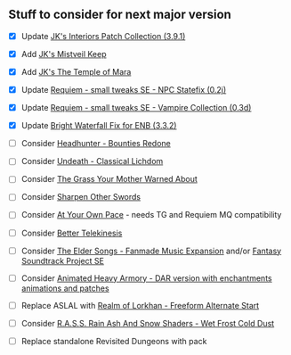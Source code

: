 ## Stuff to consider for next major version
- [X] Update [JK's Interiors Patch Collection (3.9.1)](https://www.nexusmods.com/skyrimspecialedition/mods/35910)
- [X] Add [JK's Mistveil Keep](https://www.nexusmods.com/skyrimspecialedition/mods/52462)
- [X] Add [JK's The Temple of Mara](https://www.nexusmods.com/skyrimspecialedition/mods/52724)


- [X] Update [Requiem - small tweaks SE - NPC Statefix (0.2j)](https://www.nexusmods.com/skyrimspecialedition/mods/42633)
- [X] Update [Requiem - small tweaks SE - Vampire Collection (0.3d)](https://www.nexusmods.com/skyrimspecialedition/mods/42633)
- [X] Update [Bright Waterfall Fix for ENB (3.3.2)](https://www.nexusmods.com/skyrimspecialedition/mods/37956)


- [ ] Consider [Headhunter - Bounties Redone](https://www.nexusmods.com/skyrimspecialedition/mods/51847)
- [ ] Consider [Undeath - Classical Lichdom](https://www.nexusmods.com/skyrimspecialedition/mods/40802)
- [ ] Consider [The Grass Your Mother Warned About](https://www.nexusmods.com/skyrimspecialedition/mods/53064)
- [ ] Consider [Sharpen Other Swords](https://www.nexusmods.com/skyrimspecialedition/mods/52723)
- [ ] Consider [At Your Own Pace](https://www.nexusmods.com/skyrimspecialedition/mods/52704) - needs TG and Requiem MQ compatibility
- [ ] Consider [Better Telekinesis](https://www.nexusmods.com/skyrimspecialedition/mods/42906)
- [ ] Consider [The Elder Songs - Fanmade Music Expansion](https://www.nexusmods.com/skyrimspecialedition/mods/27504) and/or [Fantasy Soundtrack Project SE](https://www.nexusmods.com/skyrimspecialedition/mods/5268)
- [ ] Consider [Animated Heavy Armory - DAR version with enchantments animations and patches](https://www.nexusmods.com/skyrimspecialedition/mods/51100)
- [ ] Replace ASLAL with [Realm of Lorkhan - Freeform Alternate Start](https://www.nexusmods.com/skyrimspecialedition/mods/18223)
- [ ] Consider [R.A.S.S. Rain Ash And Snow Shaders - Wet Frost Cold Dust](https://www.nexusmods.com/skyrimspecialedition/mods/22780)
- [ ] Replace standalone Revisited Dungeons with pack
